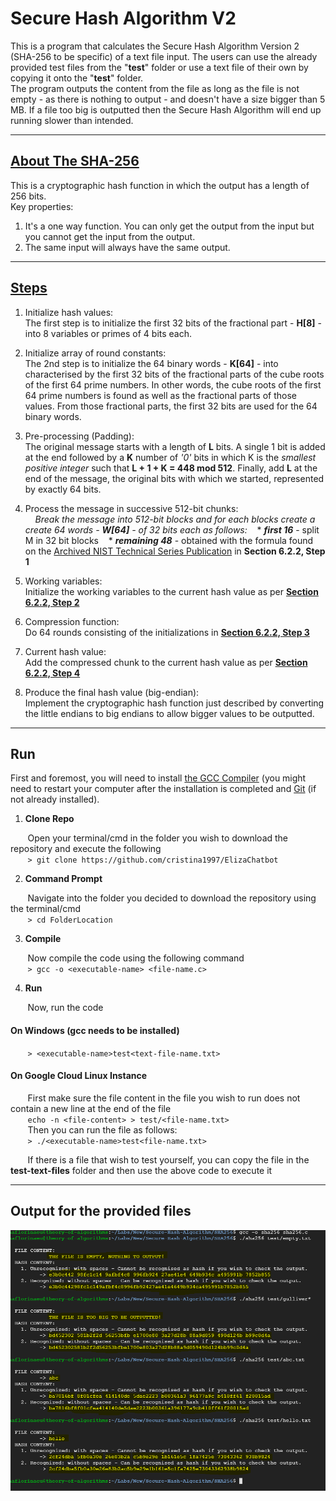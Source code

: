 # Secure Hash Algorithm V2

This is a program that calculates the Secure Hash Algorithm Version 2 (SHA-256 to be specific) of a text file input. 
The users can use the already provided test files from the "**test**" folder or use a text file of their own by copying it onto the "**test**" folder. </br>
The program outputs the content from the file as long as the file is not empty - as there is nothing to output - and doesn't have a size bigger than 5 MB. If a file too big is outputted then the Secure Hash Algorithm will end up running slower than intended.

***

## [About The SHA-256](https://www.google.ie/url?sa=t&rct=j&q=&esrc=s&source=web&cd=1&cad=rja&uact=8&ved=2ahUKEwiY4O2Vpa3hAhXhQxUIHRNRCTgQFjAAegQIAxAC&url=https%3A%2F%2Fwww.researchgate.net%2Ffile.PostFileLoader.html%3Fid%3D534b393ad3df3e04508b45ad%26assetKey%3DAS%253A273514844622849%25401442222429260&usg=AOvVaw1TvK13udFN1J1ZwmfGiRWs)
This is a cryptographic hash function in which the output has a length of 256 bits. </br>
Key properties:
1. It's a one way function. You can only get the output from the input but you cannot get the input from the output.
2. The same input will always have the same output.

***

## [Steps](https://en.wikipedia.org/wiki/SHA-2)
1. Initialize hash values: </br>
The first step is to initialize the first 32 bits of the fractional part - **H[8]** - into 8 variables or primes of 4 bits each.

2. Initialize array of round constants: </br>
The 2nd step is to initialize the 64 binary words - **K[64]** - into characterised by the first 32 bits of the fractional parts of the cube roots of the first 64 prime numbers. In other words, the cube roots of the first 64 prime numbers is found as well as the fractional parts of those values. From those fractional parts, the first 32 bits are used for the 64 binary words.

3. Pre-processing (Padding): </br>
The original message starts with a length of **L** bits. A single 1 bit is added at the end followed by a **K** number of *'0'* bits in which K is the *smallest positive integer* such that **L + 1 + K = 448 mod 512**. Finally, add **L** at the end of the message, the original bits with which we started, represented by exactly 64 bits.

4. Process the message in successive 512-bit chunks: </br>
&nbsp;&nbsp;&nbsp;&nbsp;*Break the message into 512-bit blocks and for each blocks create a create 64 words - **W[64]** - of 32 bits each as follows:*
&nbsp;&nbsp;  * ***first 16*** - split M in 32 bit blocks
&nbsp;&nbsp;  * ***remaining 48*** - obtained with the formula found on the [Archived NIST Technical Series Publication](https://ws680.nist.gov/publication/get_pdf.cfm?pub_id=910977) in **Section 6.2.2, Step 1**

5. Working variables: </br>
Initialize the working variables to the current hash value as per **[Section 6.2.2, Step 2](https://ws680.nist.gov/publication/get_pdf.cfm?pub_id=910977)**

6. Compression function: </br>
Do 64 rounds consisting of the initializations in **[Section 6.2.2, Step 3](https://ws680.nist.gov/publication/get_pdf.cfm?pub_id=910977)**

7. Current hash value: </br>
Add the compressed chunk to the current hash value as per **[Section 6.2.2, Step 4](https://ws680.nist.gov/publication/get_pdf.cfm?pub_id=910977)**

9. Produce the final hash value (big-endian): </br>
Implement the cryptographic hash function just described by converting the little endians to big endians to allow bigger values to be outputted.

***

## Run
First and foremost, you will need to install [the GCC Compiler](http://www.codebind.com/cprogramming/install-mingw-windows-10-gcc/) (you might need to restart your computer after the installation is completed and [Git](https://git-scm.com/book/en/v2/Getting-Started-Installing-Git) (if not already installed).

1. **Clone Repo**

&nbsp;&nbsp;&nbsp;&nbsp;&nbsp;&nbsp;&nbsp;Open your terminal/cmd in the folder you wish to download the repository and execute the following </br>
&nbsp;&nbsp;&nbsp;&nbsp;&nbsp;&nbsp;&nbsp;```> git clone https://github.com/cristina1997/ElizaChatbot```

2. **Command Prompt**

&nbsp;&nbsp;&nbsp;&nbsp;&nbsp;&nbsp;&nbsp;Navigate into the folder you decided to download the repository using the terminal/cmd </br>
&nbsp;&nbsp;&nbsp;&nbsp;&nbsp;&nbsp;&nbsp;```> cd FolderLocation```

3. **Compile**

&nbsp;&nbsp;&nbsp;&nbsp;&nbsp;&nbsp;&nbsp;Now compile the code using the following command </br>
&nbsp;&nbsp;&nbsp;&nbsp;&nbsp;&nbsp;&nbsp;```> gcc -o <executable-name> <file-name.c>``` 

4. **Run**

&nbsp;&nbsp;&nbsp;&nbsp;&nbsp;&nbsp;&nbsp;Now, run the code

#### On Windows (gcc needs to be installed)
&nbsp;&nbsp;&nbsp;&nbsp;&nbsp;&nbsp;&nbsp;```> <executable-name>test<text-file-name.txt>``` </br>

#### On Google Cloud Linux Instance
&nbsp;&nbsp;&nbsp;&nbsp;&nbsp;&nbsp;&nbsp;First make sure the file content in the file you wish to run does not contain a new line at the end of the file </br>
&nbsp;&nbsp;&nbsp;&nbsp;&nbsp;&nbsp;&nbsp;```echo -n <file-content> > test/<file-name.txt>```</br>
&nbsp;&nbsp;&nbsp;&nbsp;&nbsp;&nbsp;&nbsp;Then you can run the file as follows: </br>
&nbsp;&nbsp;&nbsp;&nbsp;&nbsp;&nbsp;&nbsp;```> ./<executable-name>test<file-name.txt>``` </br>

&nbsp;&nbsp;&nbsp;&nbsp;&nbsp;&nbsp;&nbsp;If there is a file that wish to test yourself, you can copy the file in the **test-text-files** folder and then use the above code to execute it

***

## Output for the provided files
![alt text](https://github.com/cristina1997/Secure-Hash-Algorithm/blob/master/SHA256/images/sha256-outputs.PNG)
